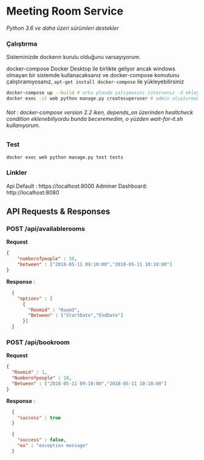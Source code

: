 
# Meeting Room Service
*Python 3.6 ve daha üzeri sürümleri destekler*


### Çalıştırma
 Sisteminizde dockerın kurulu olduğunu varsayıyorum.
  
 docker-compose Docker Desktop ile birlikte geliyor ancak windows olmayan bir sistemde kullanacaksanız ve docker-compose komutunu çalıştıramıyosanız, `apt-get install docker-compose` ile yükleyebilirsiniz


```bash
docker-compose up --build # arka planda çalışmasını isterseniz -d ekleyebilirsiniz.
docker exec -it web python manage.py createsuperuser # admin oluşturmak için
```

 ###### Not : docker-compose version 2.2 iken, depends_on üzerinden healtcheck condition eklenebiliyordu bunda beceremedim, o yüzden wait-for-it.sh kullanıyorum.

### Test

```bash 
docker exec web python manage.py test tests 
```






### Linkler
Api Default :  https://localhost:8000
Adminer Dashboard: http://localhost:8080


## API Requests & Responses

### POST /api/availablerooms
**Request**
 
```json
{
	"numberofpeople" : 10,
	"between" : ["2018-05-11 09:10:00","2018-05-11 10:10:00"]
}
```
**Response** : 
 
```json
  {
    "options" : [
      {
        "Roomid" : "Room3",
        "Between" : ["StartDate","EndDate"]
      }]
  }
```


### POST /api/bookroom
**Request**
 
```json
{
  "Roomid" : 1,
  "Numberofpeople" : 10,
  "Between" : ["2018-05-11 09:10:00","2018-05-11 10:10:00"]
}
```
**Response** : 
 
```json
  {
    "success" : true
  }
```

```json
  {
    "success" : false,
    "ex" : "exception message"
  }
```
